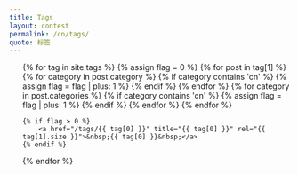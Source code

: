 ```yaml
---
title: Tags
layout: contest
permalink: /cn/tags/
quote: 标签
---
```

<ul class="listing">
<div id='tag_cloud'>
{% for tag in site.tags %}
	{% assign flag = 0 %}
	{% for post in tag[1] %}
		{% for category in post.category %}
			{% if category contains 'cn' %}
				{% assign flag = flag | plus: 1 %}
		  	{% endif %}
		{% endfor %}
		{% for category in post.categories %}
			{% if category contains 'cn' %}
				{% assign flag = flag | plus: 1 %}
		  	{% endif %}
		{% endfor %}
	{% endfor %}

	{% if flag > 0 %}
		<a href="/tags/{{ tag[0] }}" title="{{ tag[0] }}" rel="{{ tag[1].size }}">&nbsp;{{ tag[0] }}&nbsp;</a>
	{% endif %}
{% endfor %}
</div>
</ul>
<script src="/media/js/jquery-1.11.1.min.js" type="text/javascript"></script>
<script src="/media/js/jquery.tagcloud.js" type="text/javascript" charset="utf-8"></script> 
<script language="javascript">
	$(document).ready(function () {
		$.fn.tagcloud.defaults = {
		    size: {start: 1, end: 1, unit: 'em'},
	      	color: {start: '#CBD4E9', end: '#405179'}
   	    };

		$(function () {
		    $('#tag_cloud a').tagcloud();
		});
	});

</script>